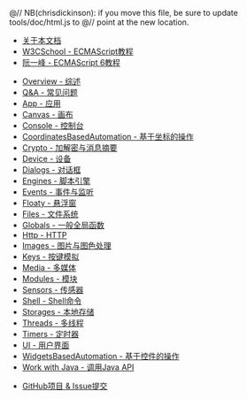 @// NB(chrisdickinson): if you move this file, be sure to update tools/doc/html.js to
@// point at the new location.

* [关于本文档](documentation.html)
* [W3CSchool - ECMAScript教程](http://www.w3school.com.cn/js/pro_js_syntax.asp)
* [阮一峰 - ECMAScript 6教程](http://es6.ruanyifeng.com/#README)

<div class="line"></div>

* [Overview - 综述](overview.html)
* [Q&A - 常见问题](qa.html)
* [App - 应用](app.html)
* [Canvas - 画布](canvas.html)
* [Console - 控制台](console.html)
* [CoordinatesBasedAutomation - 基于坐标的操作](coordinatesBasedAutomation.html)
* [Crypto - 加解密与消息摘要](crypto.html)
* [Device - 设备](device.html)
* [Dialogs - 对话框](dialogs.html)
* [Engines - 脚本引擎](engines.html)
* [Events - 事件与监听](events.html)
* [Floaty - 悬浮窗](floaty.html)
* [Files - 文件系统](files.html)
* [Globals - 一般全局函数](globals.html)
* [Http - HTTP](http.html)
* [Images - 图片与图色处理](images.html)
* [Keys - 按键模拟](keys.html)
* [Media - 多媒体](media.html)
* [Modules - 模块](modules.html)
* [Sensors - 传感器](sensors.html)
* [Shell - Shell命令](shell.html)
* [Storages - 本地存储](storages.html)
* [Threads - 多线程](threads.html)
* [Timers - 定时器](timers.html)
* [UI - 用户界面](ui.html)
* [WidgetsBasedAutomation - 基于控件的操作](widgetsBasedAutomation.html)
* [Work with Java - 调用Java API](https://developer.mozilla.org/zh-CN/docs/Mozilla/Projects/Rhino/Scripting_Java)

<div class="line"></div>

* [GitHub项目 & Issue提交](https://github.com/SuperMonster003/AutoJs6)

